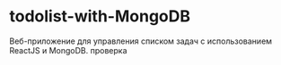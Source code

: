 # todolist-with-MongoDB
Веб-приложение для управления списком задач с использованием ReactJS и MongoDB.
проверка